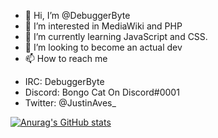 - 👋 Hi, I’m @DebuggerByte
- 👀 I’m interested in MediaWiki and PHP
- 🌱 I’m currently learning JavaScript and CSS.
- 💞️ I’m looking to become an actual dev
- 📫 How to reach me 
* IRC: DebuggerByte
* Discord: Bongo Cat On Discord#0001
* Twitter: @JustinAves_
<!---
BukkitIsEnchanted/BukkitIsEnchanted is a ✨ special ✨ repository because its `README.md` (this file) appears on your GitHub profile.
You can click the Preview link to take a look at your changes.
--->

[![Anurag's GitHub stats](https://github-readme-stats.vercel.app/api?username=scrapter)](https://github.com/anuraghazra/github-readme-stats)
